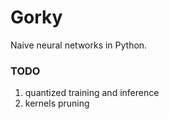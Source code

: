 # Gorky
Naive neural networks in Python.

### TODO

1. quantized training and inference
2. kernels pruning